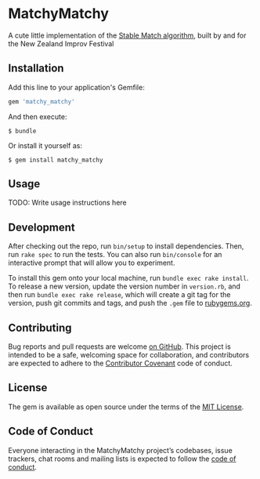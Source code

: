 # MatchyMatchy

A cute little implementation of the [Stable Match
algorithm](http://www.nrmp.org/), built by and for
the New Zealand Improv Festival

## Installation

Add this line to your application's Gemfile:

```ruby
gem 'matchy_matchy'
```

And then execute:

    $ bundle

Or install it yourself as:

    $ gem install matchy_matchy

## Usage

TODO: Write usage instructions here

## Development

After checking out the repo, run `bin/setup` to install dependencies. Then, run
`rake spec` to run the tests. You can also run `bin/console` for an interactive
prompt that will allow you to experiment.

To install this gem onto your local machine, run `bundle exec rake install`. To
release a new version, update the version number in `version.rb`, and then run
`bundle exec rake release`, which will create a git tag for the version, push
git commits and tags, and push the `.gem` file to
[rubygems.org](https://rubygems.org).

## Contributing

Bug reports and pull requests are welcome
[on GitHub](https://github.com/fauxparse/matchy_matchy).
This project is intended to be a safe, welcoming space for collaboration, and
contributors are expected to adhere to the [Contributor
Covenant](http://contributor-covenant.org) code of conduct.

## License

The gem is available as open source under the terms of the [MIT
License](https://opensource.org/licenses/MIT).

## Code of Conduct

Everyone interacting in the MatchyMatchy project’s codebases, issue trackers,
chat rooms and mailing lists is expected to follow the [code of
conduct](https://github.com/fauxparse/matchy_matchy/blob/master/CODE_OF_CONDUCT.md).
